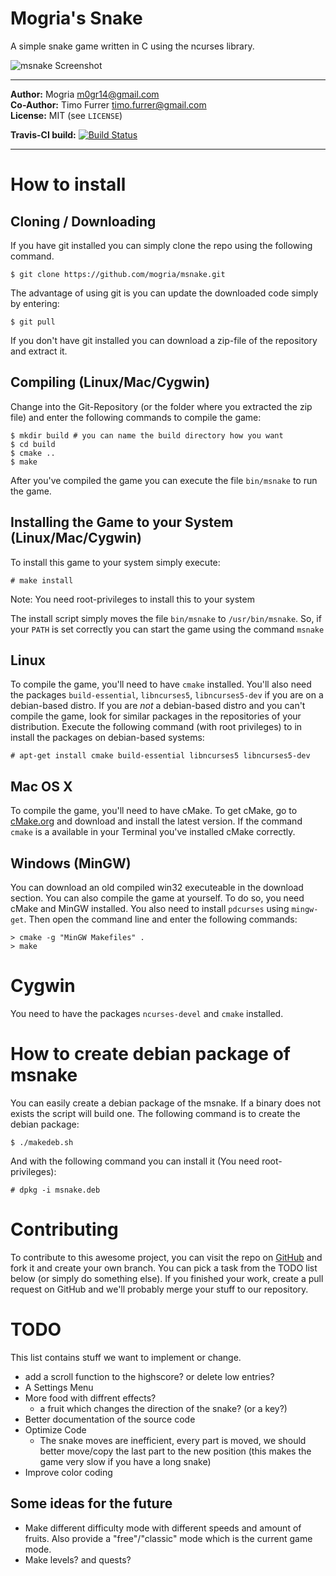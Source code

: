 # Mogria's Snake

A simple snake game written in C using the ncurses library.

![msnake Screenshot](https://raw.github.com/mogria/msnake/master/screenshot.png)

* * *

**Author:**  Mogria <m0gr14@gmail.com><br />
**Co-Author:**  Timo Furrer <timo.furrer@gmail.com><br />
**License:** MIT (see `LICENSE`)

**Travis-CI build:** [![Build Status](https://travis-ci.org/mogria/msnake.svg)](https://travis-ci.org/mogria/msnake)

* * *

# How to install

## Cloning / Downloading

If you have git installed you can simply clone the repo using the following command.

    $ git clone https://github.com/mogria/msnake.git

The advantage of using git is you can update the downloaded code simply by entering:

    $ git pull

If you don't have git installed you can download a zip-file of the repository and extract it.

## Compiling (Linux/Mac/Cygwin)

Change into the Git-Repository (or the folder where you extracted the zip file) and enter the following commands to compile the game:

    $ mkdir build # you can name the build directory how you want
    $ cd build
    $ cmake ..
    $ make

After you've compiled the game you can execute the file `bin/msnake` to run the game.

## Installing the Game to your System (Linux/Mac/Cygwin)

To install this game to your system simply execute:

    # make install

Note: You need root-privileges to install this to your system

The install script simply moves the file `bin/msnake` to `/usr/bin/msnake`.
So, if your `PATH` is set correctly you can start the game using the command `msnake`


## Linux

To compile the game, you'll need to have `cmake` installed. You'll also need the packages `build-essential`, `libncurses5`, `libncurses5-dev` if you are on a debian-based distro.
If you are _not_ a debian-based distro and you can't compile the game, look for similar packages in the repositories of your distribution. Execute the following command (with root privileges) to in install the packages on debian-based systems:

    # apt-get install cmake build-essential libncurses5 libncurses5-dev


## Mac OS X

To compile the game, you'll need to have cMake.
To get cMake, go to [cMake.org](http;//www.cmake.org) and download and install the latest version. If the command `cmake` is a available in your Terminal you've installed cMake correctly.

## Windows (MinGW)

You can download an old compiled win32 executeable in the download section. You can also compile the game at yourself.
To do so, you need cMake and MinGW installed. You also need to install `pdcurses` using `mingw-get`. Then open the command line and enter the following commands:

    > cmake -g "MinGW Makefiles" .
    > make

# Cygwin

You need to have the packages `ncurses-devel` and `cmake` installed.


# How to create debian package of msnake

You can easily create a debian package of the msnake. If a binary does not exists the script will build one.
The following command is to create the debian package:

    $ ./makedeb.sh

And with the following command you can install it (You need root-privileges):

    # dpkg -i msnake.deb

# Contributing

To contribute to this awesome project, you can visit the repo on [GitHub](http://github.com/mogria/msnake) and fork it and create your own branch. You can pick a task from the TODO list below (or simply do something else). If you finished your work, create a pull request on GitHub and we'll probably merge your stuff to our repository.

# TODO

This list contains stuff we want to implement or change.

* add a scroll function to the highscore? or delete low entries?
* A Settings Menu
* More food with diffrent effects?
  * a fruit which changes the direction of the snake? (or a key?)
* Better documentation of the source code
* Optimize Code
  * The snake moves are inefficient, every part is moved, we should better move/copy the last part to the new position (this makes the game very slow if you have a long snake)
* Improve color coding

## Some ideas for the future
* Make different difficulty mode with different speeds and amount of fruits. Also provide a "free"/"classic" mode which is the current game mode.
* Make levels? and quests?
